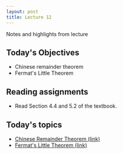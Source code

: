 ```yaml
---
layout: post
title: Lecture 12
---
```


Notes and highlights from lecture

## Today's Objectives

* Chinese remainder theorem
* Fermat's Little Theorem


## Reading assignments

* Read Section 4.4 and 5.2 of the textbook.

## Today's topics
* <a target="_parent" href="https://wcasper.github.io/math430spring2023/topics/013-chinese-remainder-theorem.html">Chinese Remainder Theorem (link)</a>
* <a target="_parent" href="https://wcasper.github.io/math430spring2023/topics/014-fermat-little-theorem.html">Fermat's Little Theorem (link)</a>


